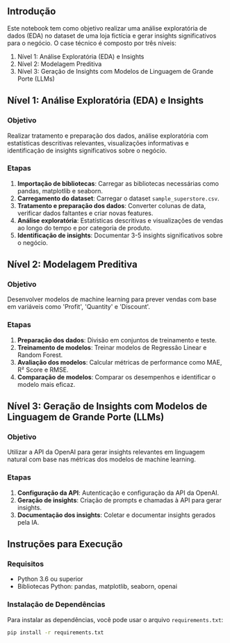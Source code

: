 ## Introdução

Este notebook tem como objetivo realizar uma análise exploratória de dados (EDA) no dataset de uma loja fictícia e gerar insights significativos para o negócio. O case técnico é composto por três níveis:

1. Nível 1: Análise Exploratória (EDA) e Insights
2. Nível 2: Modelagem Preditiva
3. Nível 3: Geração de Insights com Modelos de Linguagem de Grande Porte (LLMs)

## Nível 1: Análise Exploratória (EDA) e Insights

### Objetivo
Realizar tratamento e preparação dos dados, análise exploratória com estatísticas descritivas relevantes, visualizações informativas e identificação de insights significativos sobre o negócio.

### Etapas
1. **Importação de bibliotecas**: Carregar as bibliotecas necessárias como pandas, matplotlib e seaborn.
2. **Carregamento do dataset**: Carregar o dataset `sample_superstore.csv`.
3. **Tratamento e preparação dos dados**: Converter colunas de data, verificar dados faltantes e criar novas features.
4. **Análise exploratória**: Estatísticas descritivas e visualizações de vendas ao longo do tempo e por categoria de produto.
5. **Identificação de insights**: Documentar 3-5 insights significativos sobre o negócio.

## Nível 2: Modelagem Preditiva

### Objetivo
Desenvolver modelos de machine learning para prever vendas com base em variáveis como 'Profit', 'Quantity' e 'Discount'.

### Etapas
1. **Preparação dos dados**: Divisão em conjuntos de treinamento e teste.
2. **Treinamento de modelos**: Treinar modelos de Regressão Linear e Random Forest.
3. **Avaliação dos modelos**: Calcular métricas de performance como MAE, R² Score e RMSE.
4. **Comparação de modelos**: Comparar os desempenhos e identificar o modelo mais eficaz.

## Nível 3: Geração de Insights com Modelos de Linguagem de Grande Porte (LLMs)

### Objetivo
Utilizar a API da OpenAI para gerar insights relevantes em linguagem natural com base nas métricas dos modelos de machine learning.

### Etapas
1. **Configuração da API**: Autenticação e configuração da API da OpenAI.
2. **Geração de insights**: Criação de prompts e chamadas à API para gerar insights.
3. **Documentação dos insights**: Coletar e documentar insights gerados pela IA.

## Instruções para Execução

### Requisitos

- Python 3.6 ou superior
- Bibliotecas Python: pandas, matplotlib, seaborn, openai

### Instalação de Dependências

Para instalar as dependências, você pode usar o arquivo `requirements.txt`:

```bash
pip install -r requirements.txt

